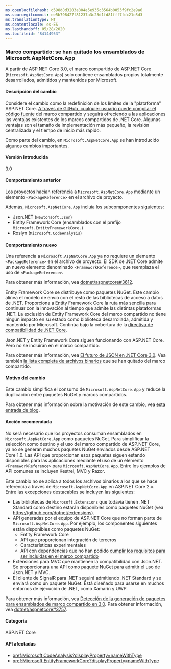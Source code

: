 ```yaml
---
ms.openlocfilehash: d598d8d3203e804e5e935c3564b0053f9fc2e9a6
ms.sourcegitcommit: ee5b798427f81237a3c23d1fd81fff7fdc21e8d3
ms.translationtype: HT
ms.contentlocale: es-ES
ms.lasthandoff: 05/28/2020
ms.locfileid: "84144953"
---
```

### <a name="shared-framework-assemblies-removed-from-microsoftaspnetcoreapp"></a>Marco compartido: se han quitado los ensamblados de Microsoft.AspNetCore.App

A partir de ASP.NET Core 3.0, el marco compartido de ASP.NET Core (`Microsoft.AspNetCore.App`) solo contiene ensamblados propios totalmente desarrollados, admitidos y mantenidos por Microsoft.

#### <a name="change-description"></a>Descripción del cambio

Considere el cambio como la redefinición de los límites de la "plataforma" ASP.NET Core. [A través de GitHub, cualquier usuario puede compilar el código fuente](https://github.com/dotnet/source-build) del marco compartido y seguirá ofreciendo a las aplicaciones las ventajas existentes de los marcos compartidos de .NET Core. Algunas ventajas son el tamaño de implementación más pequeño, la revisión centralizada y el tiempo de inicio más rápido.

Como parte del cambio, en `Microsoft.AspNetCore.App` se han introducido algunos cambios importantes.

#### <a name="version-introduced"></a>Versión introducida

3.0

#### <a name="old-behavior"></a>Comportamiento anterior

Los proyectos hacían referencia a `Microsoft.AspNetCore.App` mediante un elemento `<PackageReference>` en el archivo de proyecto.

Además, `Microsoft.AspNetCore.App` incluía los subcomponentes siguientes:

- Json.NET (`Newtonsoft.Json`)
- Entity Framework Core (ensamblados con el prefijo `Microsoft.EntityFrameworkCore.`)
- Roslyn (`Microsoft.CodeAnalysis`)

#### <a name="new-behavior"></a>Comportamiento nuevo

Una referencia a `Microsoft.AspNetCore.App` ya no requiere un elemento `<PackageReference>` en el archivo de proyecto. El SDK de .NET Core admite un nuevo elemento denominado `<FrameworkReference>`, que reemplaza el uso de `<PackageReference>`.

Para obtener más información, vea [dotnet/aspnetcore#3612](https://github.com/dotnet/aspnetcore/issues/3612).

Entity Framework Core se distribuye como paquetes NuGet. Este cambio alinea el modelo de envío con el resto de las bibliotecas de acceso a datos de .NET. Proporciona a Entity Framework Core la ruta más sencilla para continuar con la innovación al tiempo que admite las distintas plataformas .NET. La exclusión de Entity Framework Core del marco compartido no tiene ningún impacto en su estado como biblioteca desarrollada, admitida y mantenida por Microsoft. Continúa bajo la cobertura de la [directiva de compatibilidad de .NET Core](https://dotnet.microsoft.com/platform/support/policy/dotnet-core).

Json.NET y Entity Framework Core siguen funcionando con ASP.NET Core. Pero no se incluirán en el marco compartido.

Para obtener más información, vea [El futuro de JSON en .NET Core 3.0](https://github.com/dotnet/announcements/issues/90). Vea también [la lista completa de archivos binarios](https://github.com/dotnet/aspnetcore/issues/3755) que se han quitado del marco compartido.

#### <a name="reason-for-change"></a>Motivo del cambio

Este cambio simplifica el consumo de `Microsoft.AspNetCore.App` y reduce la duplicación entre paquetes NuGet y marcos compartidos.

Para obtener más información sobre la motivación de este cambio, vea [esta entrada de blog](https://devblogs.microsoft.com/aspnet/a-first-look-at-changes-coming-in-asp-net-core-3-0/).

#### <a name="recommended-action"></a>Acción recomendada

No será necesario que los proyectos consuman ensamblados en `Microsoft.AspNetCore.App` como paquetes NuGet. Para simplificar la selección como destino y el uso del marco compartido de ASP.NET Core, ya no se generan muchos paquetes NuGet enviados desde ASP.NET Core 1.0. Las API que proporcionan esos paquetes siguen estando disponibles para las aplicaciones mediante el uso de un elemento `<FrameworkReference>` para `Microsoft.AspNetCore.App`. Entre los ejemplos de API comunes se incluyen Kestrel, MVC y Razor.

Este cambio no se aplica a todos los archivos binarios a los que se hace referencia a través de `Microsoft.AspNetCore.App` en ASP.NET Core 2.x. Entre las excepciones destacables se incluyen las siguientes:

- Las bibliotecas de `Microsoft.Extensions` que todavía tienen .NET Standard como destino estarán disponibles como paquetes NuGet (vea <https://github.com/dotnet/extensions>).
- API generadas por el equipo de ASP.NET Core que no forman parte de `Microsoft.AspNetCore.App`. Por ejemplo, los componentes siguientes están disponibles como paquetes NuGet:
  - Entity Framework Core
  - API que proporcionan integración de terceros
  - Características experimentales
  - API con dependencias que no han podido [cumplir los requisitos para ser incluidas en el marco compartido](https://github.com/dotnet/aspnetcore/blob/4e44e5bcbedd961cc0d4f6b846699c7c494f5597/docs/SharedFramework.md)
- Extensiones para MVC que mantienen la compatibilidad con Json.NET. Se proporcionará una API como paquete NuGet para admitir el uso de Json.NET y MVC.
- El cliente de SignalR para .NET seguirá admitiendo .NET Standard y se enviará como un paquete NuGet. Está diseñado para usarse en muchos entornos de ejecución de .NET, como Xamarin y UWP.

Para obtener más información, vea [Detección de la generación de paquetes para ensamblados de marco compartido en 3.0](https://github.com/dotnet/aspnetcore/issues/3756). Para obtener información, vea [dotnet/aspnetcore#3757](https://github.com/dotnet/aspnetcore/issues/3757).

#### <a name="category"></a>Categoría

ASP.NET Core

#### <a name="affected-apis"></a>API afectadas

- <xref:Microsoft.CodeAnalysis?displayProperty=nameWithType>
- <xref:Microsoft.EntityFrameworkCore?displayProperty=nameWithType>

<!--

#### Affected APIs

- `N:Microsoft.CodeAnalysis`
- `N:Microsoft.EntityFrameworkCore`

-->
